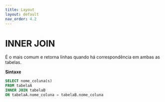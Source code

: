 ```yaml
---
title: Layout
layout: default
nav_order: 4.2
---
```




# INNER JOIN 
É o mais comum e retorna linhas quando há correspondência em ambas as tabelas.

**Sintaxe**

```sql
SELECT nome_coluna(s)
FROM tabelaA
INNER JOIN tabelaB
ON tabelaA.nome_coluna = tabelaB.nome_coluna
```

<br>